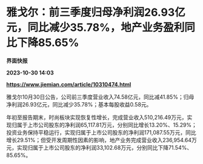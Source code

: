 # 雅戈尔：前三季度归母净利润26.93亿元，同比减少35.78%，地产业务盈利同比下降85.65%
**界面快报**

**2023-10-30 14:03**

**https://www.jiemian.com/article/10310474.html**

雅戈尔10月30日公告，公司前三季度营业收入74.58亿元，同比减41.85%；归母净利润26.93亿元，同比减少35.78%；基本每股收益0.58元。

年初至报告期末，时尚板块实现恢复性增长，完成营业收入510,216.49万元，实现归属于上市公司股东的净利润65,117.81万元，分别同比增长13.20%、15.29%；投资业务保持平稳运行，实现归属于上市公司股东的净利润171,087.55万元，同比增长29.51%；但受开发周期性因素的影响，地产业务完成营业收入236,954.64万元，实现归属于上市公司股东的净利润33,102.68万元，分别同比下降71.54%、85.65%。